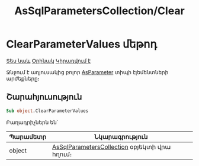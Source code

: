 ﻿---
layout: page
title: "AsSqlParametersCollection/Clear"
---


# ClearParameterValues մեթոդ

[Տես նաև](../AsGrid.md) [Օրինակ]() [Կիրառվում է](../AsGrid.md) 

Ջնջում է աղյուսակից բոլոր [AsParameter](/AsParameter.md) տիպի էլեմենտների արժեքները։

## Շարահյուսություն

``` vb
Sub object.ClearParameterValues
```


Բաղադրիչներն են՝


| Պարամետր  | Նկարագրություն |
|--|--|
| object | [AsSqlParametersCollection](../AsSqlParametersCollection.md) օբյեկտի վրա հղում։ |